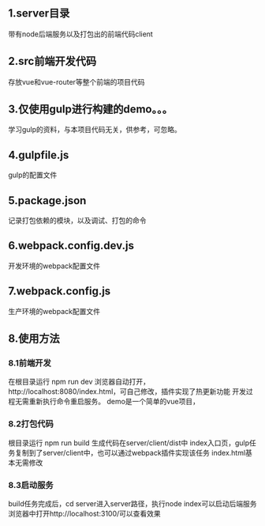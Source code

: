 ## 1.server目录
带有node后端服务以及打包出的前端代码client

## 2.src前端开发代码
存放vue和vue-router等整个前端的项目代码

## 3.仅使用gulp进行构建的demo。。。
学习gulp的资料，与本项目代码无关，供参考，可忽略。

## 4.gulpfile.js
gulp的配置文件

## 5.package.json
记录打包依赖的模块，以及调试、打包的命令

## 6.webpack.config.dev.js
开发环境的webpack配置文件

## 7.webpack.config.js
生产环境的webpack配置文件

## 8.使用方法
### 8.1前端开发
在根目录运行 npm run dev
浏览器自动打开，http://localhost:8080/index.html，可自己修改，插件实现了热更新功能
开发过程无需重新执行命令重启服务。
demo是一个简单的vue项目，

### 8.2打包代码
根目录运行 npm run build
生成代码在server/client/dist中
index入口页，gulp任务复制到了server/client中，也可以通过webpack插件实现该任务
index.html基本无需修改

### 8.3启动服务
build任务完成后，cd server进入server路径，执行node index可以启动后端服务
浏览器中打开http://localhost:3100/可以查看效果
